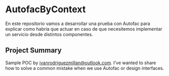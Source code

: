 # AutofacByContext
En este repositorio vamos a desarrollar una prueba con Autofac para explicar como habría que actuar en caso de que necesitemos implementar un servicio desde distintos componentes.

## Project Summary
Sample POC by ivanrodriguezmillan@outlook.com. I've wanted to share how to solve a common mistake when we use Autofac or design interfaces.
